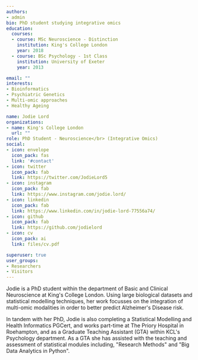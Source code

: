 ```yaml
---
authors:
- admin
bio: PhD student studying integrative omics
education:
  courses:
  - course: MSc Neuroscience - Distinction
    institution: King's College London
    year: 2018
  - course: BSc Psychology - 1st Class
    institution: University of Exeter
    year: 2013

email: ""
interests:
- Bioinformatics
- Psychiatric Genetics
- Multi-omic approaches
- Healthy Ageing

name: Jodie Lord
organizations:
- name: King's College London
  url: ""
role: PhD Student - Neuroscience</br> (Integrative Omics)
social:
- icon: envelope
  icon_pack: fas
  link: '#contact'
- icon: twitter
  icon_pack: fab
  link: https://twitter.com/JodieLord5
- icon: instagram
  icon_pack: fab
  link: https://www.instagram.com/jodie.lord/
- icon: linkedin
  icon_pack: fab
  link: https://www.linkedin.com/in/jodie-lord-77556a74/
- icon: github
  icon_pack: fab
  link: https://github.com/jodielord
- icon: cv
  icon_pack: ai
  link: files/cv.pdf

superuser: true
user_groups:
- Researchers
- Visitors
---
```


Jodie is a PhD student within the department of Basic and Clinical Neuroscience at King's College London. Using large biological datasets and statistical modelling techniques, her work focusses on the integration of multi-omic modalities in order to better predict Alzheimer's Disease risk. 

In tandem with her PhD, Jodie is also completing a Statistical Modelling and Health Informatics PGCert, and works part-time at The Priory Hospital in Roehampton, and as a Graduate Teaching Assistant (GTA) within KCL's Psychology department. As a GTA she has assisted with the teaching and assessment of statistical modules including, "Research Methods" and "Big Data Analytics in Python".
